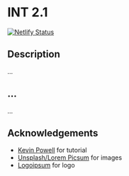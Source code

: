 # INT 2.1

[![Netlify Status](https://api.netlify.com/api/v1/badges/747a0ea7-f2a2-4a71-87d7-99493ad0e4a7/deploy-status)](https://app.netlify.com/sites/ashah/deploys)

## Description

...

## ...

...

## Acknowledgements

- [Kevin Powell](https://www.youtube.com/kepowob) for tutorial
- [Unsplash/Lorem Picsum](unsplash.it) for images
- [Logoipsum](https://logoipsum.com/) for logo
